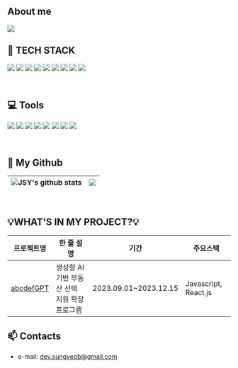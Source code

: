 ## About me
<img src="https://capsule-render.vercel.app/api?type=waving&color=gradient&customColorList=7&height=300&section=header&desc=👋🏻Hello%20World!&nbsp;&descSize=40&descAlignY=25&text=JSY's%20GitHub&fontSize=90&fontColor=ffffff&animation=fadeIn" />

<h2 align="left">🔨 TECH STACK</h2>
<p align="left">
  <img src="https://img.shields.io/badge/JavaScript-F7DF1E?style=flat&logo=JavaScript&logoColor=white"/>
  <img src="https://img.shields.io/badge/HTML5-E34F26?style=flat&logo=HTML5&logoColor=white"/>
  <img src="https://img.shields.io/badge/CSS3-1572B6?style=flat&logo=CSS3&logoColor=white"/>
  <img src="https://img.shields.io/badge/React.js-61DAFB?style=flat&logo=React&logoColor=white"/>
  <img src="https://img.shields.io/badge/Kotlin-0095D5?&style=flat&logo=kotlin&logoColor=white"/>
  <img src="https://img.shields.io/badge/MySQL-4479A1?style=flat&logo=MySQL&logoColor=white"/>
  <img src="https://img.shields.io/badge/C-A8B9CC?style=flat&logo=C&logoColor=white"/>
  <img src="https://img.shields.io/badge/c++-00599C?style=flat&logo=c%2B%2B&logoColor=white"/>
  <img src="https://img.shields.io/badge/Python-3776AB?style=flat&logo=python&logoColor=white"/>
</p>  
<br/>

<h2 align="left">💻 Tools</h2>
<p>
  <img src="https://img.shields.io/badge/GIT-E44C30?style=flat&logo=git&logoColor=white"/>
  <img src="https://img.shields.io/badge/Github-000000?style=flat&logo=Github&logoColor=white"/>
  <img src="https://img.shields.io/badge/Gitlab-F05032?style=flat&logo=Gitlab&logoColor=white"/>
  <img src="https://img.shields.io/badge/Fork-42C2F2?style=flat&logo=git-fork&logoColor=white"/>
  <img src="https://img.shields.io/badge/Figma-F24E1E?style=flat&logo=Figma&logoColor=white"/>
  <img src="https://img.shields.io/badge/Notion-ffffff?style=flat&logo=Notion&logoColor=black"/>
  <img src="https://img.shields.io/badge/Microsoft_Teams-6264A7?style=flat&logo=microsoft-teams&logoColor=white"/>
  <img src="https://img.shields.io/badge/Postman-FF6C37?style=flat&logo=Postman&logoColor=white"/>
</p>
<br/>
<h2 align="left">💾 My Github</h2>

| <a><img align="center" src="https://github-readme-stats.vercel.app/api?username=JungSungYeob&show_icons=true&theme=dracula&rank_icon=github" alt="JSY's github stats" /></a> | <a><img align="center" src="https://github-readme-stats.vercel.app/api/top-langs/?username=JungSungYeob&layout=compact&theme=dracula" /></a> |
| ------------- | ------------- |


<br>
<h2 align="left">💡WHAT'S IN MY PROJECT?💡</h2>
<table>
  <thead>
    <tr>
      <th>프로젝트명</th>
      <th>한 줄 설명</th>
      <th>기간</th>
      <th>주요스택</th>
    </tr>
  </thead>
  <tbody>
    <tr>
      <td><a href="https://github.com/JungSungYeob/hogangnono-chrome-extension">abcdefGPT</a></td>
      <td>생성형 AI 기반 부동산 선택 지원 확장프로그램</td>
      <td>2023.09.01~2023.12.15</td>
      <td>Javascript, React.js</td>
    </tr>
    <tr>
    </tr>
    <tr>
    </tr>
  </tbody>
</table>


<!--
<h2 align="left">💻 My Online Judge</h2>

![Solved.ac Profile](http://mazassumnida.wtf/api/v2/generate_badge?boj=sung87331)]
-->

## :mailbox: Contacts
- e-mail: dev.sungyeob@gmail.com
